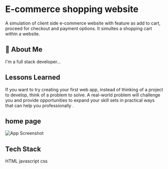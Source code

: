 
# E-commerce shopping website

A simulation of client side e-commerce website with feature as add to cart, proceed for checkout and payment options. It simultes a shopping cart within a website.


## 🚀 About Me
I'm a full stack developer...


## Lessons Learned

If you want to try creating your first web app, instead of thinking of a project to develop, think of a problem to solve. A real-world problem will challenge you and provide opportunities to expand your skill sets in practical ways that can help you professionally .


## home page



![App Screenshot](Desktop\website.png)


## Tech Stack

HTML
javascript
css


